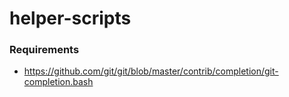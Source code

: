 # helper-scripts

### Requirements

* https://github.com/git/git/blob/master/contrib/completion/git-completion.bash
